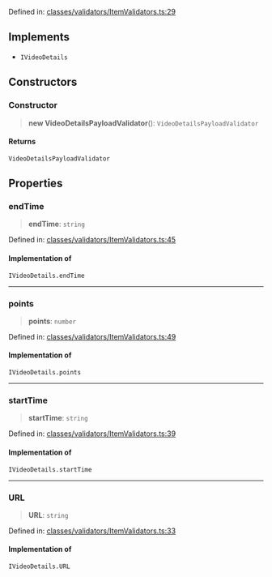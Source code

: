 Defined in: [classes/validators/ItemValidators.ts:29](https://github.com/continuousactivelearning/cal/blob/82a7f7bd547282a4f223f46ab6c2efe92f30e4ce/backend/src/modules/courses/classes/validators/ItemValidators.ts#L29)

## Implements

- `IVideoDetails`

## Constructors

### Constructor

> **new VideoDetailsPayloadValidator**(): `VideoDetailsPayloadValidator`

#### Returns

`VideoDetailsPayloadValidator`

## Properties

### endTime

> **endTime**: `string`

Defined in: [classes/validators/ItemValidators.ts:45](https://github.com/continuousactivelearning/cal/blob/82a7f7bd547282a4f223f46ab6c2efe92f30e4ce/backend/src/modules/courses/classes/validators/ItemValidators.ts#L45)

#### Implementation of

`IVideoDetails.endTime`

***

### points

> **points**: `number`

Defined in: [classes/validators/ItemValidators.ts:49](https://github.com/continuousactivelearning/cal/blob/82a7f7bd547282a4f223f46ab6c2efe92f30e4ce/backend/src/modules/courses/classes/validators/ItemValidators.ts#L49)

#### Implementation of

`IVideoDetails.points`

***

### startTime

> **startTime**: `string`

Defined in: [classes/validators/ItemValidators.ts:39](https://github.com/continuousactivelearning/cal/blob/82a7f7bd547282a4f223f46ab6c2efe92f30e4ce/backend/src/modules/courses/classes/validators/ItemValidators.ts#L39)

#### Implementation of

`IVideoDetails.startTime`

***

### URL

> **URL**: `string`

Defined in: [classes/validators/ItemValidators.ts:33](https://github.com/continuousactivelearning/cal/blob/82a7f7bd547282a4f223f46ab6c2efe92f30e4ce/backend/src/modules/courses/classes/validators/ItemValidators.ts#L33)

#### Implementation of

`IVideoDetails.URL`
